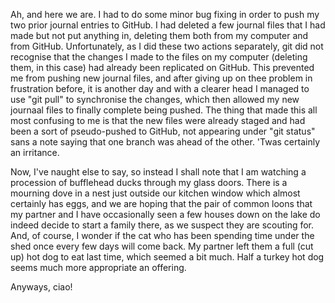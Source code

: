 Ah, and here we are. I had to do some minor bug fixing in order to push my two prior journal entries to GitHub. I had deleted a few journal files that I had made but not put anything in, deleting them both from my computer and from GitHub. Unfortunately, as I did these two actions separately, git did not recognise that the changes I made to the files on my computer (deleting them, in this case) had already been replicated on GitHub. This prevented me from pushing new journal files, and after giving up on thee problem in frustration before, it is another day and with a clearer head I managed to use "git pull" to synchronise the changes, which then allowed my new journaal files to finally complete being pushed. The thing that made this all most confusing to me is that the new files were already staged and had been a sort of pseudo-pushed to GitHub, not appearing under "git status" sans a note saying that one branch was ahead of the other. 'Twas certainly an irritance.

Now, I've naught else to say, so instead I shall note that I am watching a procession of bufflehead ducks through my glass doors. There is a mourning dove in a nest just outside our kitchen window which almost certainly has eggs, and we are hoping that the pair of common loons that my partner and I have occasionally seen a few houses down on the lake do indeed decide to start a family there, as we suspect they are scouting for. And, of course, I wonder if the cat who has been spending time under the shed once every few days will come back. My partner left them a full (cut up) hot dog to eat last time, which seemed a bit much. Half a turkey hot dog seems much more appropriate an offering.

Anyways, ciao!